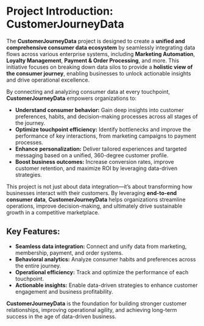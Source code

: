 # Project Introduction: CustomerJourneyData

The **CustomerJourneyData** project is designed to create a **unified and comprehensive consumer data ecosystem** by seamlessly integrating data flows across various enterprise systems, including **Marketing Automation**, **Loyalty Management**, **Payment & Order Processing**, and more. This initiative focuses on breaking down data silos to provide a **holistic view of the consumer journey**, enabling businesses to unlock actionable insights and drive operational excellence.

By connecting and analyzing consumer data at every touchpoint, **CustomerJourneyData** empowers organizations to:  

- **Understand consumer behavior:** Gain deep insights into customer preferences, habits, and decision-making processes across all stages of the journey.  
- **Optimize touchpoint efficiency:** Identify bottlenecks and improve the performance of key interactions, from marketing campaigns to payment processes.  
- **Enhance personalization:** Deliver tailored experiences and targeted messaging based on a unified, 360-degree customer profile.  
- **Boost business outcomes:** Increase conversion rates, improve customer retention, and maximize ROI by leveraging data-driven strategies.  

This project is not just about data integration—it’s about transforming how businesses interact with their customers. By leveraging **end-to-end consumer data**, **CustomerJourneyData** helps organizations streamline operations, improve decision-making, and ultimately drive sustainable growth in a competitive marketplace.  

## Key Features:  
- **Seamless data integration:** Connect and unify data from marketing, membership, payment, and order systems.  
- **Behavioral analytics:** Analyze consumer habits and preferences across the entire journey.  
- **Operational efficiency:** Track and optimize the performance of each touchpoint.  
- **Actionable insights:** Enable data-driven strategies to enhance customer engagement and business profitability.  

**CustomerJourneyData** is the foundation for building stronger customer relationships, improving operational agility, and achieving long-term success in the age of data-driven business.
